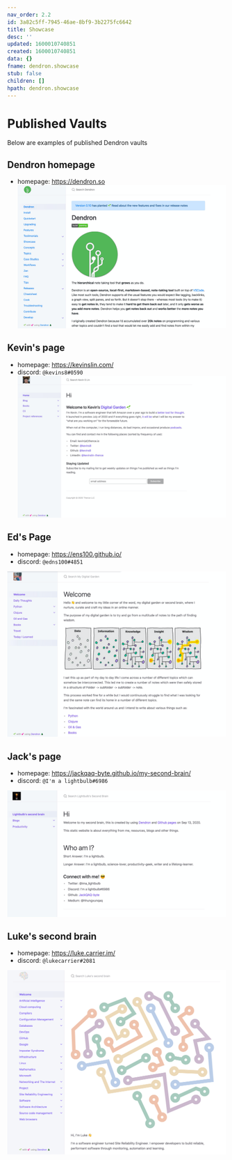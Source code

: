 ```yaml
---
nav_order: 2.2
id: 3a82c5ff-7945-46ae-8bf9-3b2275fc6642
title: Showcase
desc: ''
updated: 1600010740851
created: 1600010740851
data: {}
fname: dendron.showcase
stub: false
children: []
hpath: dendron.showcase
---
```

# Published Vaults

Below are examples of published Dendron vaults

## Dendron homepage

- homepage: <https://dendron.so>
  ![](/assets/images/2020-09-13-09-05-45.png)

## Kevin's page

- homepage: <https://kevinslin.com/>
- discord: `@kevins8#0590`
  ![](/assets/images/2020-09-13-08-45-00.png)

## Ed's Page

- homepage: <https://ens100.github.io/>
- discord: `@edns100#4851`

![](/assets/images/2020-09-13-09-04-36.png)

## Jack's page

- homepage: <https://jackqaq-byte.github.io/my-second-brain/>
- discord: `@I'm a lightbulb#6986`

![](/assets/images/2020-09-13-09-01-48.png)

## Luke's second brain

- homepage: <https://luke.carrier.im/>
- discord: `@lukecarrier#2081`

![](/assets/images/2020-09-27-20-50-54.png)
